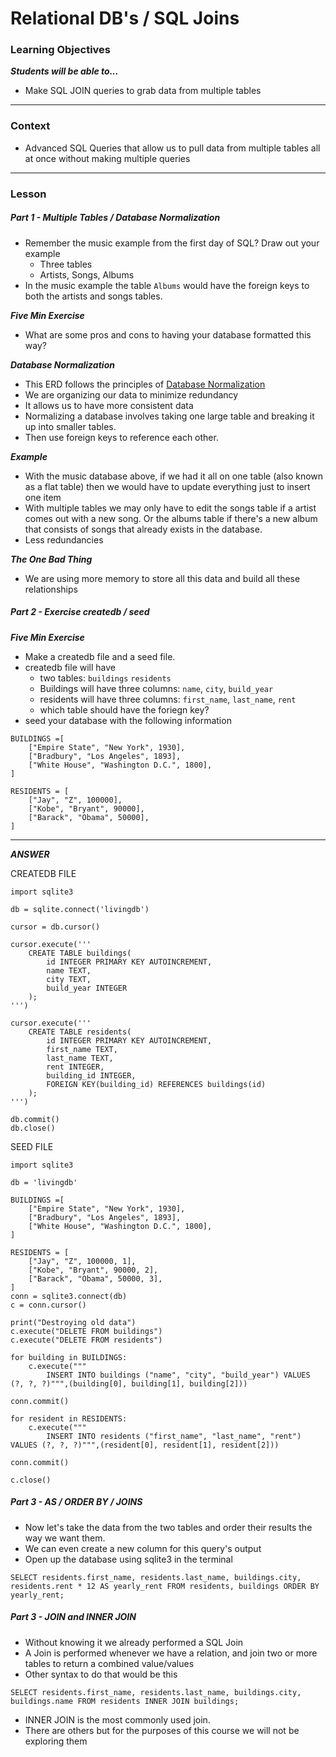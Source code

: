 # Relational DB's / SQL Joins

### Learning Objectives
***Students will be able to...***

* Make SQL JOIN queries to grab data from multiple tables

---
### Context

* Advanced SQL Queries that allow us to pull data from multiple tables all at once without making multiple queries

---
### Lesson

##### Part 1 - Multiple Tables / Database Normalization

* Remember the music example from the first day of SQL? Draw out your example
	* Three tables
	* Artists, Songs, Albums
* In the music example the table `Albums` would have the foreign keys to both the artists and songs tables. 

***Five Min Exercise***

* What are some pros and cons to having your database formatted this way? 

***Database Normalization***

* This ERD follows the principles of [Database Normalization](https://en.wikipedia.org/wiki/Database_normalization)
* We are organizing our data to minimize redundancy
* It allows us to have more consistent data
* Normalizing a database involves taking one large table and breaking it up into smaller tables. 
* Then use foreign keys to reference each other.

***Example***

* With the music database above, if we had it all on one table (also known as a flat table) then we would have to update everything just to insert one item
* With multiple tables we may only have to edit the songs table if a artist comes out with a new song. Or the albums table if there's a new album that consists of songs that already exists in the database. 
* Less redundancies

***The One Bad Thing***

* We are using more memory to store all this data and build all these relationships

##### Part 2 - Exercise createdb / seed

***Five Min Exercise***

* Make a createdb file and a seed file. 
* createdb file will have
	* two tables: `buildings` `residents`
	* Buildings will have three columns: `name`, `city`, `build_year`
	* residents will have three columns: `first_name`, `last_name`, `rent`
	* which table should have the foriegn key? 
* seed your database with the following information

```
BUILDINGS =[
	["Empire State", "New York", 1930],
	["Bradbury", "Los Angeles", 1893],
	["White House", "Washington D.C.", 1800],
]

RESIDENTS = [
	["Jay", "Z", 100000],
	["Kobe", "Bryant", 90000],
	["Barack", "Obama", 50000],
]
```


---
***ANSWER***

CREATEDB FILE

```
import sqlite3

db = sqlite.connect('livingdb')

cursor = db.cursor()

cursor.execute('''
	CREATE TABLE buildings(
		id INTEGER PRIMARY KEY AUTOINCREMENT,
		name TEXT,
		city TEXT,
		build_year INTEGER
	);
''')

cursor.execute('''
	CREATE TABLE residents(
		id INTEGER PRIMARY KEY AUTOINCREMENT,
		first_name TEXT,
		last_name TEXT,
		rent INTEGER,
		building_id INTEGER,
		FOREIGN KEY(building_id) REFERENCES buildings(id)
	);
''')

db.commit()
db.close()
```

SEED FILE

```
import sqlite3

db = 'livingdb'

BUILDINGS =[
	["Empire State", "New York", 1930],
	["Bradbury", "Los Angeles", 1893],
	["White House", "Washington D.C.", 1800],
]

RESIDENTS = [
	["Jay", "Z", 100000, 1],
	["Kobe", "Bryant", 90000, 2],
	["Barack", "Obama", 50000, 3],
]
conn = sqlite3.connect(db)
c = conn.cursor()

print("Destroying old data")
c.execute("DELETE FROM buildings")
c.execute("DELETE FROM residents")

for building in BUILDINGS:
	c.execute("""
		INSERT INTO buildings ("name", "city", "build_year") VALUES (?, ?, ?)""",(building[0], building[1], building[2]))

conn.commit()

for resident in RESIDENTS:
	c.execute("""
		INSERT INTO residents ("first_name", "last_name", "rent") VALUES (?, ?, ?)""",(resident[0], resident[1], resident[2]))

conn.commit()

c.close()
```


##### Part 3 - AS / ORDER BY / JOINS

* Now let's take the data from the two tables and order their results the way we want them. 
* We can even create a new column for this query's output
* Open up the database using sqlite3 in the terminal

```
SELECT residents.first_name, residents.last_name, buildings.city, residents.rent * 12 AS yearly_rent FROM residents, buildings ORDER BY yearly_rent;
```

##### Part 3 - JOIN and INNER JOIN

* Without knowing it we already performed a SQL Join
* A Join is performed whenever we have a relation, and join two or more tables to return a combined value/values
* Other syntax to do that would be this

```
SELECT residents.first_name, residents.last_name, buildings.city, buildings.name FROM residents INNER JOIN buildings;
```


* INNER JOIN is the most commonly used join. 
* There are others but for the purposes of this course we will not be exploring them




